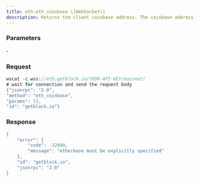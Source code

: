 ```yaml
---
title: eth:eth_coinbase \[WebSocket\]
description: Returns the client coinbase address. The coinbase address is the accountto pay mining rewards to.To set a coinbase address, start Besu with the --miner-coinbase optionset to a valid Ethereum account address. You can get the Ethereumaccount address from a client such as MetaMask or Etherscan.
---
```


### Parameters


\-

### Request

``` java
wscat -c wss://eth.getblock.io/YOUR-API-KEY/mainnet/ 
# wait for connection and send the request body 
{"jsonrpc": "2.0",
"method": "eth_coinbase",
"params": [],
"id": "getblock.io"}
```

###  Response

``` java
{
    "error": {
        "code": -32000,
        "message": "etherbase must be explicitly specified"
    },
    "id": "getblock.io",
    "jsonrpc": "2.0"
}
```

